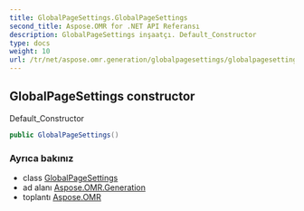 ```yaml
---
title: GlobalPageSettings.GlobalPageSettings
second_title: Aspose.OMR for .NET API Referansı
description: GlobalPageSettings inşaatçı. Default_Constructor
type: docs
weight: 10
url: /tr/net/aspose.omr.generation/globalpagesettings/globalpagesettings/
---
```

## GlobalPageSettings constructor

Default_Constructor

```csharp
public GlobalPageSettings()
```

### Ayrıca bakınız

* class [GlobalPageSettings](../)
* ad alanı [Aspose.OMR.Generation](../../globalpagesettings/)
* toplantı [Aspose.OMR](../../../)


